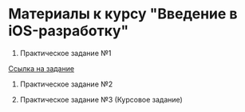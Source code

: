 # Материалы к курсу "Введение в iOS-разработку"

1. Практическое задание №1

[Ссылка на задание](https://netology-code.github.io/a1ios-homeworks/task-1/FirstCourseSecondTask.zip)

1. Практическое задание №2


1. Практическое задание №3 (Курсовое задание)
